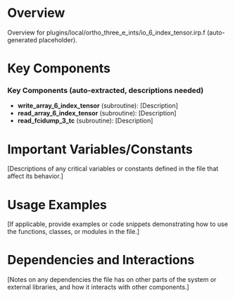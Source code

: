 # Overview

Overview for plugins/local/ortho_three_e_ints/io_6_index_tensor.irp.f (auto-generated placeholder).

# Key Components

### Key Components (auto-extracted, descriptions needed)
- **write_array_6_index_tensor** (subroutine): [Description]
- **read_array_6_index_tensor** (subroutine): [Description]
- **read_fcidump_3_tc** (subroutine): [Description]

# Important Variables/Constants

[Descriptions of any critical variables or constants defined in the file that affect its behavior.]

# Usage Examples

[If applicable, provide examples or code snippets demonstrating how to use the functions, classes, or modules in the file.]

# Dependencies and Interactions

[Notes on any dependencies the file has on other parts of the system or external libraries, and how it interacts with other components.]
